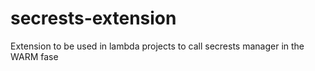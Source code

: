 # secrests-extension
Extension to be used in lambda projects to call secrests manager in the WARM fase
